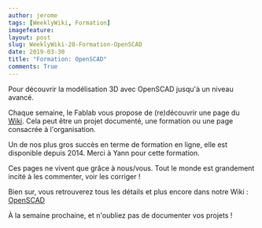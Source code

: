 ```yaml
---
author: jerome
tags: [WeeklyWiki, Formation]
imagefeature:
layout: post
slug: WeeklyWiki-20-Formation-OpenSCAD
date: 2019-03-30
title: "Formation: OpenSCAD"
comments: True
---
```


Pour découvrir la modélisation 3D avec OpenSCAD jusqu'à un niveau avancé.

Chaque semaine, le Fablab vous propose de (re)découvrir une page du [Wiki](https://wiki.fablab-lannion.org). Cela peut être un projet documenté, une formation ou une page consacrée à l'organisation.

Un de nos plus gros succès en terme de formation en ligne, elle est disponible depuis 2014.
Merci à Yann pour cette formation.

Ces pages ne vivent que grâce à nous/vous. Tout le monde est grandement incité à les commenter, voir les corriger !

Bien sur, vous retrouverez tous les détails et plus encore dans notre Wiki : [OpenSCAD](https://wiki.fablab-lannion.org/index.php?title=OpenSCAD)

À la semaine prochaine, et n'oubliez pas de documenter vos projets !

